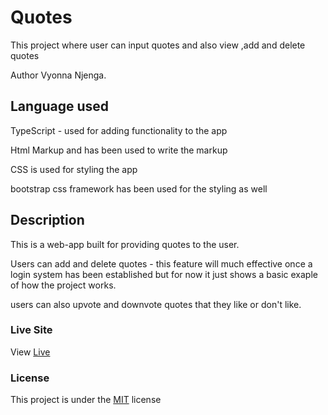 # Quotes

This project where user can input quotes and also view ,add and delete quotes

Author Vyonna Njenga.

## Language used


TypeScript - used for adding functionality to the app

Html Markup and has been used to write the markup

CSS is used for styling the app

bootstrap css framework has been used for the styling as well



## Description
This is a web-app built for providing quotes to the user.

Users can  add and delete quotes - this feature will much effective once a login system has been established but for now it just shows a basic exaple of how the project works.

users can also upvote and downvote quotes that they like or don't like.






### Live Site
View [Live](https://vyonna6519.github.io/quotes/)
### License
This project is under the  [MIT](LICENSE.md) license